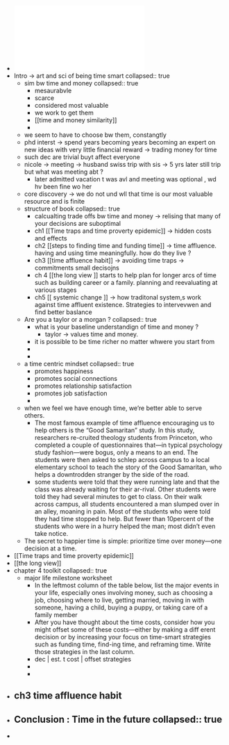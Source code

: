 - ![Time Smart (Ashley Whillans) (z-lib.org).pdf](../assets/Time_Smart_(Ashley_Whillans)_(z-lib.org)_1652984931537_0.pdf)
- Intro -> art and sci of being time smart
  collapsed:: true
	- sim bw time and money
	  collapsed:: true
		- mesaurabvle
		- scarce
		- considered most valuable
		- we work to get them
		- [[time and money similarity]]
		-
	- we seem to have to choose bw them, constangtly
	- phd interst -> spend years becoming years becoming an expert on new ideas with very little financial reward -> trading money for time
	- such dec are trivial buyt affect everyone
	- nicole -> meeting -> husband swiss trip with sis -> 5 yrs later still trip but what was meeting abt ?
		- later admitted vacation t was avl and meeting was optional , wd hv been fine wo her
	- core discovery -> we do not und wll that time is our most valuable resource and is finite
	- structure of book
	  collapsed:: true
		- calcualting trade offs bw time and money -> relising that many of your decisions are suboptimal
		- ch1 [[Time traps and time proverty epidemic]] -> hidden costs and effects
		- ch2 [[steps to finding time and funding time]] -> time affluence. having and using time meaningfully. how do they live ?
		- ch3 [[time affluence habit]] -> avoiding time traps -> commitments small decisojns
		- ch 4 [[the long view ]] starts to help plan for longer arcs of time such as building career or a family. planning and reevaluating at various stages
		- ch5 [[ systemic change ]] -> how traditonal system,s work against time affluent existence. Strategies to intervevwen and find better baslance
	- Are you a taylor or a morgan ?
	  collapsed:: true
		- what is your baseline understandign of time and money ?
			- taylor -> values time and money.
		- it is possible to be time richer no matter whwere you start from
		-
		-
	- a time centric mindset
	  collapsed:: true
		- promotes happiness
		- promotes social connections
		- promotes relationship satisfaction
		- promotes job satisfaction
		-
	- when we feel we have enough time, we’re better able to serve others.
		- The most famous example of time affluence encouraging us to help others  is  the  “Good  Samaritan”  study.  In  this  study,  researchers  re-cruited theology students from Princeton, who completed a couple of questionnaires that—in typical psychology study fashion—were bogus, only a means to an end. The students were then asked to schlep across campus  to  a  local  elementary  school  to  teach  the  story  of  the  Good  Samaritan, who helps a downtrodden stranger by the side of the road.
		- some students were told that they were running late and that the class was already waiting for their ar-rival. Other students were told they had several minutes to get to class. On their walk across campus, all students encountered a man slumped over in an alley, moaning in pain. Most of the students who were told they had time stopped to help. But fewer than 10percent of the students who were in a hurry helped the man; most didn’t even take notice.
	- The secret to happier time is simple: prioritize time over money—one decision at a time.
- [[Time traps and time proverty epidemic]]
- [[the long view]]
- chapter 4 toolkit
  collapsed:: true
	- major life milestone worksheet
		- In the leftmost column of the table below, list the major events in your life, especially ones involving money, such as choosing a job, choosing where to live, getting married, moving in with someone, having a child, buying a puppy, or taking care of a family member
		- After you have thought about the time costs, consider how you might offset  some  of  these  costs—either  by  making  a  diff  erent  decision  or  by  increasing your focus on time-smart strategies such as funding time, find-ing time, and reframing time. Write those strategies in the last column.
		- dec | est. t cost | offset strategies
		-
		-
- ch3 time affluence habit
	-
- Conclusion : Time in the future
  collapsed:: true
	-
-